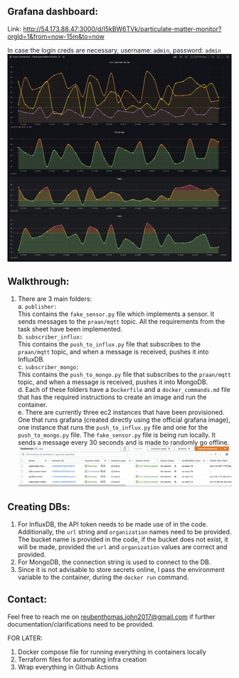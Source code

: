## Grafana dashboard: 

Link: http://54.173.88.47:3000/d/I5kBW6TVk/particulate-matter-monitor?orgId=1&from=now-15m&to=now

In case the login creds are necessary, username: ```admin```, password: ```admin```
![grafana dashboard](screenshots/grafana.png) 

## Walkthrough:
1. There are 3 main folders: \
    a. ```publisher:```  
    This contains the ```fake_sensor.py``` file which implements a sensor. It sends messages to the ```praan/mqtt``` topic. All the requirements from the task sheet have been 
        implemented. \
    b. ```subscriber_influx:``` \
    This contains the ```push_to_influx.py``` file that subscribes to the ```praan/mqtt``` topic, and when a message is received, pushes it into InfluxDB. \
    c. ```subscriber_mongo:``` \
    This contains the ```push_to_mongo.py``` file that subscribes to the ```praan/mqtt``` topic, and when a message is received, pushes it into MongoDB. \
    d. Each of these folders have a ```Dockerfile``` and a ```docker_commands.md``` file that has the required instructions to create an image and run the container. \
    e. There are currently three ec2 instances that have been provisioned. One that runs grafana (created directly using the official grafana image), one instance that runs the ```push_to_influx.py``` file and one for the ```push_to_mongo.py``` file. The ```fake_sensor.py``` file is being run locally. It sends a message every 30 seconds and is made to randomly go offline. 
    ![ec2](screenshots/ec2_instances.png)

## Creating DBs:
1. For InfluxDB, the API token needs to be made use of in the code. Additionally, the ```url``` string and ```organization``` names need to be provided.
The bucket name is provided in the code, if the bucket does not exist, it will be made, provided the ```url``` and ```organization``` values are correct and provided.
2. For MongoDB, the connection string is used to connect to the DB. 
3. Since it is not advisable to store secrets online, I pass the environment variable to the container, during the ```docker run``` command. 

## Contact:
Feel free to reach me on reubenthomas.john2017@gmail.com if further documentation/clarifications need to be provided. 

FOR LATER:
1. Docker compose file for running everything in containers locally
2. Terraform files for automating infra creation
3. Wrap everything in Github Actions
